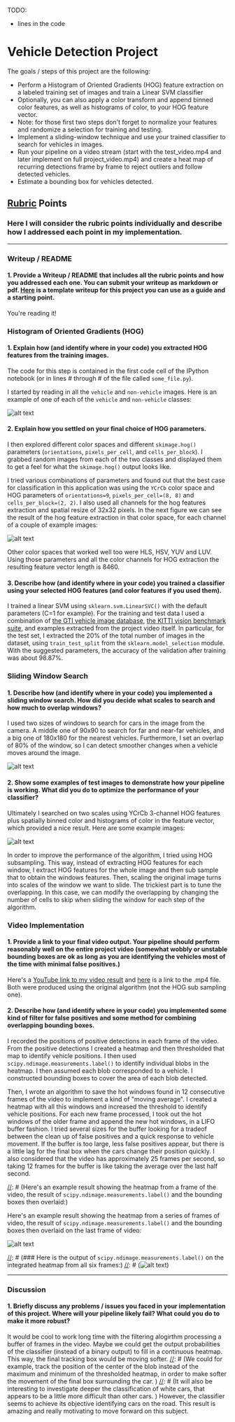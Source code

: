 TODO:
- lines in the code

# Vehicle Detection Project

The goals / steps of this project are the following:

* Perform a Histogram of Oriented Gradients (HOG) feature extraction on a labeled training set of images and train a Linear SVM classifier
* Optionally, you can also apply a color transform and append binned color features, as well as histograms of color, to your HOG feature vector. 
* Note: for those first two steps don't forget to normalize your features and randomize a selection for training and testing.
* Implement a sliding-window technique and use your trained classifier to search for vehicles in images.
* Run your pipeline on a video stream (start with the test_video.mp4 and later implement on full project_video.mp4) and create a heat map of recurring detections frame by frame to reject outliers and follow detected vehicles.
* Estimate a bounding box for vehicles detected.

[//]: # (Image References)
[image1]: ./output_images/car_not_car.png
[image2]: ./output_images/HOG_color_example.png
[image3]: ./output_images/sliding_windows.png
[image4]: ./output_images/hot_windows.png
[image5_example]: ./examples/bboxes_and_heat.png
[image5]: ./output_images/heatmap.png
[image6]: ./examples/labels_map.png
[image7_example]: ./examples/output_bboxes.png
[image7]: ./output_image/final_box.png
[frames]: ./output_image/frames.png
[video1]: ./project_video.mp4

## [Rubric](https://review.udacity.com/#!/rubrics/513/view) Points
### Here I will consider the rubric points individually and describe how I addressed each point in my implementation.  

---
### Writeup / README

#### 1. Provide a Writeup / README that includes all the rubric points and how you addressed each one.  You can submit your writeup as markdown or pdf.  [Here](https://github.com/udacity/CarND-Vehicle-Detection/blob/master/writeup_template.md) is a template writeup for this project you can use as a guide and a starting point.  

You're reading it!

### Histogram of Oriented Gradients (HOG)

#### 1. Explain how (and identify where in your code) you extracted HOG features from the training images.

The code for this step is contained in the first code cell of the IPython notebook (or in lines # through # of the file called `some_file.py`).  

I started by reading in all the `vehicle` and `non-vehicle` images.  Here is an example of one of each of the `vehicle` and `non-vehicle` classes:

![alt text][image1]


#### 2. Explain how you settled on your final choice of HOG parameters.

I then explored different color spaces and different `skimage.hog()` parameters (`orientations`, `pixels_per_cell`, and `cells_per_block`).  I grabbed random images from each of the two classes and displayed them to get a feel for what the `skimage.hog()` output looks like.

I tried various combinations of parameters and found out that the best case for classification in this application was using the `YCrCb` color space and HOG parameters of `orientations=9`, `pixels_per_cell=(8, 8)` and `cells_per_block=(2, 2)`. I also used all channels for the hog features extraction and spatial resize of 32x32 pixels. In the next figure we can see the result of the hog feature extraction in that color space, for each channel of a couple of example images:

![alt text][image2]

Other color spaces that worked well too were HLS, HSV, YUV and LUV. Using those parameters and all the color channels for HOG extraction the resulting feature vector length is 8460.

#### 3. Describe how (and identify where in your code) you trained a classifier using your selected HOG features (and color features if you used them).

I trained a linear SVM using `sklearn.svm.LinearSVC()` with the default parameters (C=1 for example). For the training and test data I used a combination of 
[the GTI vehicle image database](http://www.gti.ssr.upm.es/data/Vehicle_database.html), 
[the KITTI vision benchmark suite](http://www.cvlibs.net/datasets/kitti/), 
and examples extracted from the project video itself.
In particular, for the test set, I extracted the 20% of the total number of images in the dataset, using `train_test_split` from the `sklearn.model_selection` module.
With the suggested parameters, the accuracy of the validation after training was about 98.87%.

### Sliding Window Search

#### 1. Describe how (and identify where in your code) you implemented a sliding window search.  How did you decide what scales to search and how much to overlap windows?

I used two sizes of windows to search for cars in the image from the camera. A middle one of 90x90 to search for far and near-far vehicles, and a big one of 180x180 for the nearest vehicles. Furthermore, I set an overlap of 80% of the window, so I can detect smoother changes when a vehicle moves around the image.

![alt text][image3]

#### 2. Show some examples of test images to demonstrate how your pipeline is working.  What did you do to optimize the performance of your classifier?

Ultimately I searched on two scales using YCrCb 3-channel HOG features plus spatially binned color and histograms of color in the feature vector, which provided a nice result.  Here are some example images:

![alt text][image4]

In order to improve the performance of the algorithm, I tried using HOG subsampling. This way, instead of extracting HOG features for each window, I extract HOG features for the whole image and then sub sample that to obtain the windows features. Then, scaling the original image turns into scales of the window we want to slide. The trickiest part is to tune the overlapping. In this case, we can modify the overlapping by changing the number of cells to skip when sliding the window for each step of the algorithm.

### Video Implementation

#### 1. Provide a link to your final video output.  Your pipeline should perform reasonably well on the entire project video (somewhat wobbly or unstable bounding boxes are ok as long as you are identifying the vehicles most of the time with minimal false positives.)
Here's a 
[YouTube link to my video result](https://youtu.be/zxqPGv7t-no)
and 
[here](./output_project_video.mp4) 
is a link to the .mp4 file. Both were produced using the original algorithm (not the HOG sub sampling one).


#### 2. Describe how (and identify where in your code) you implemented some kind of filter for false positives and some method for combining overlapping bounding boxes.

I recorded the positions of positive detections in each frame of the video.  From the positive detections I created a heatmap and then thresholded that map to identify vehicle positions.  I then used `scipy.ndimage.measurements.label()` to identify individual blobs in the heatmap.  I then assumed each blob corresponded to a vehicle.  I constructed bounding boxes to cover the area of each blob detected.  

Then, I wrote an algorithm to save the hot windows found in 12 consecutive frames of the video to implement a kind of "moving average". I created a heatmap with all this windows and increased the threshold to identify vehicle positions. For each new frame processed, I took out the hot windows of the older frame and append the new hot windows, in a LIFO buffer fashion. I tried several sizes for the buffer looking for a tradeof between the clean up of false positives and a quick response to vehicle movement. If the buffer is too large, less false positives appear, but there is a little lag for the final box when the cars change their position quickly. I also considered that the video has approximately 25 frames per second, so taking 12 frames for the buffer is like taking the average over the last half second.

[//]: # (Here are six frames and their corresponding heatmaps:)
[//]: # (Here's an example result showing the heatmap from a frame of the video, the result of `scipy.ndimage.measurements.label()` and the bounding boxes then overlaid:)

Here's an example result showing the heatmap from a series of frames of video, the result of `scipy.ndimage.measurements.label()` and the bounding boxes then overlaid on the last frame of video:

![alt text][frames]

[//]: # (### Here is the output of `scipy.ndimage.measurements.label()` on the integrated heatmap from all six frames:)
[//]: # (![alt text][image6])

[//]: # (In the next image the resulting bounding boxes are drawn onto that same frame of the video:)

[//]: # (![alt text][image7])


---

### Discussion

#### 1. Briefly discuss any problems / issues you faced in your implementation of this project.  Where will your pipeline likely fail?  What could you do to make it more robust?

[//]: # (Here I'll talk about the approach I took, what techniques I used, what worked and why, where the pipeline might fail and how I might improve it if I were going to pursue this project further.  )
It would be cool to work long time with the filtering alogirthm processing a buffer of frames in the video.
Maybe we could get the output probabilities of the classifier (instead of a binary output) to fill in a continuous heatmap. This way, the final tracking box would be moving softer.
[//]: # (We could for example, track the position of the center of the blob instead of the maximum and minimum of the thresholded heatmap, in order to make softer the movement of the final box surrounding the car. )
[//]: # (It will also be interesting to investigate deeper the classification of white cars, that appears to be a little more difficult than other cars. )
However, the classifier seems to achieve its objective identifying cars on the road. This result is amazing and really motivating to move forward on this subject.


